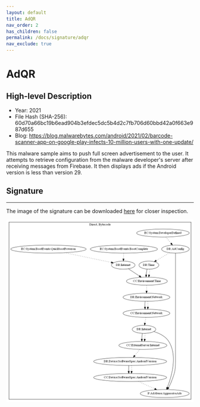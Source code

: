 ```yaml
---
layout: default
title: AdQR
nav_order: 2
has_children: false
permalink: /docs/signature/adqr
nav_exclude: true
---
```


# AdQR

## High-level Description

* Year: 2021
* File Hash (SHA-256): 60d70a66bc19b6ead904b3efdec5dc5b4d2c7fb706d60bbd42a0f663e987d655
* Blog: https://blog.malwarebytes.com/android/2021/02/barcode-scanner-app-on-google-play-infects-10-million-users-with-one-update/

This malware sample aims to push full screen advertisement to the user. It attempts to retrieve configuration from the malware developer's server after receiving messages from Firebase. It then displays ads if the Android version is less than version 29.

## Signature
---

The image of the signature can be downloaded [here](../../img/signatures/AdQR.png) for closer inspection.

![](../../img/signatures/AdQR.png)
